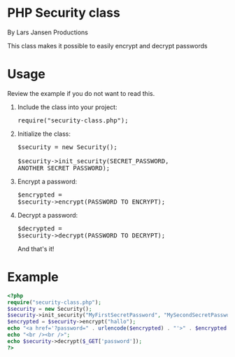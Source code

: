 PHP Security class
==================
By Lars Jansen Productions

This class makes it possible to easily encrypt and decrypt passwords

Usage
==================
Review the example if you do not want to read this.<br />
1. Include the class into your project: <pre>require("security-class.php");</pre>
2. Initialize the class: <pre>$security = new Security(); <br />
$security->init_security(SECRET_PASSWORD, ANOTHER_SECRET_PASSWORD);</pre>
3. Encrypt a password: <pre>$encrypted = $security->encrypt(PASSWORD_TO_ENCRYPT);</pre>
4. Decrypt a password: <pre>$decrypted = $security->decrypt(PASSWORD_TO_DECRYPT);</pre>
And that's it!<br />

Example
=================
```php
<?php
require("security-class.php");
$security = new Security();
$security->init_security("MyFirstSecretPassword", "MySecondSecretPassword");
$encrypted = $security->encrypt("hallo");
echo "<a href='?password=" . urlencode($encrypted) . "'>" . $encrypted . "</a>";
echo "<br /><br />";
echo $security->decrypt($_GET['password']);
?>
```
